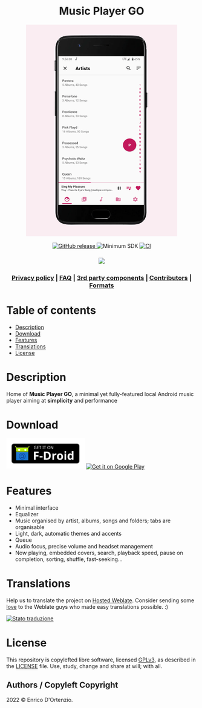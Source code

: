 <h1 align="center">Music Player GO</h1>

<p align="center">
<img width="400" src="art9.gif">
</p>

<p align="center">
  <!-- Latest Release -->
    <a href="https://github.com/enricocid/Music-Player-GO/releases">
      <img alt="GitHub release"
      src="https://img.shields.io/static/v1?label=Tag&message=v4.4.13&color=58F5D1">
    </a>
   <!-- Minimum SDK -->
    <img alt="Minimum SDK" src="https://img.shields.io/static/v1?label=API&message=21&color=32B5ED">
     <!-- Android CI integration -->
    <a href="https://github.com/enricocid/Music-Player-GO/actions">
    <img alt="CI" src="https://github.com/enricocid/Music-Player-GO/workflows/Android%20CI/badge.svg">
    </a>
</p>

  <h3 align="center">
  <a href="https://hosted.weblate.org/engage/music-player-go/">
    <img src="https://hosted.weblate.org/widgets/music-player-go/-/287x66-white.png" />
  </a>
  </h3>

  <h3 align="center">
  <a href="PRIVACY_POLICY.md">Privacy policy</a> |
  <a href="FAQ.md">FAQ</a> |
  <a href="LIBS.md">3rd party components</a> |
  <a href="CONTRIBUTORS.md">Contributors</a> |
  <a href="FORMATS.md">Formats</a>
  </h3>

  </h3>


# Table of contents

- [Description](#description)
- [Download](#download)
- [Features](#features)
- [Translations](#translations)
- [License](#license)


# Description

Home of **Music Player GO**, a minimal yet fully-featured local Android music player aiming at **simplicity** and performance


# Download

[<img src="https://raw.githubusercontent.com/enricocid/fdroid-custom-badges/main/badge_get-it-on.png"
    alt="Get it on F-Droid"
    height="80">](https://f-droid.org/packages/com.iven.musicplayergo/)
[<img src="https://play.google.com/intl/en_us/badges/static/images/badges/en_badge_web_generic.png"
    alt="Get it on Google Play"
    height="80">](https://play.google.com/store/apps/details?id=com.iven.musicplayergo)
  
# Features

- Minimal interface
- Equalizer
- Music organised by artist, albums, songs and folders; tabs are organisable
- Light, dark, automatic themes and accents
- Queue
- Audio focus, precise volume and headset management
- Now playing, embedded covers, search, playback speed, pause on completion, sorting, shuffle, fast-seeking...
 

# Translations

Help us to translate the project on [Hosted Weblate](https://hosted.weblate.org/engage/music-player-go/).
Consider sending some [love](https://weblate.org/donate/new/) to the Weblate guys who made easy translations possible. :)

<a href="https://hosted.weblate.org/engage/music-player-go/">
<img src="https://hosted.weblate.org/widgets/music-player-go/-/horizontal-auto.svg" alt="Stato traduzione" />
</a>


# License

This repository is copylefted libre software, licensed [GPLv3](https://www.gnu.org/licenses/#GPL), as described in the [LICENSE](LICENSE.md) file.
Use, study, change and share at will; with all.


## Authors / Copyleft Copyright

2022 &copy; Enrico D'Ortenzio.

